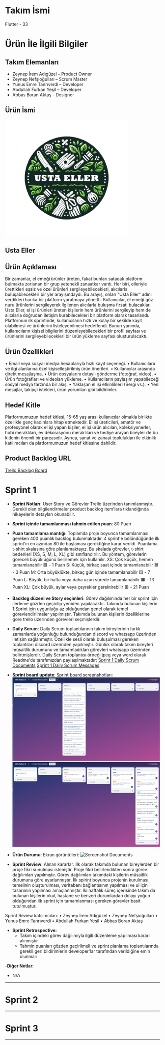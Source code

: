 # **Takım İsmi**
Flutter - 33

# Ürün İle İlgili Bilgiler

## Takım Elemanları

- Zeynep İrem Adıgüzel – Product Owner
- Zeynep Nefşioğulları – Scrum Master
- Yunus Emre Tanrıverdi – Developer
-	Abdullah Furkan Yeşil – Developer
-	Abbas Boran Aktaş – Designer


## Ürün İsmi
<img width="400" src="https://github.com/mestretero/OUA-33-FLUTTER/blob/main/bootcamp-files/sprint_1/USTAELLER-removebg-preview%201.png">

## **Usta Eller**

## Ürün Açıklaması

Bir zamanlar, el emeği ürünler üreten, fakat bunları satacak platform bulmakta zorlanan bir grup yetenekli zanaatkar vardı. Her biri, elleriyle ürettikleri eşsiz ve özel ürünleri sergileyebilecekleri, alıcılarla buluşabilecekleri bir yer arayışındaydı. Bu arayış, onları "Usta Eller" adını verdikleri harika bir platform yaratmaya yöneltti. Kullanıcılar, el emeği göz nuru ürünlerini sergileyerek ilgilenen alıcılarla buluşma fırsatı bulacaklar.
Usta Eller, el işi ürünleri üreten kişilerin hem ürünlerini sergileyip hem de alıcılarla doğrudan iletişim kurabilecekleri bir platform olarak tasarlandı. Platformun ilk sprintinde, kullanıcıların hızlı ve kolay bir şekilde kayıt olabilmesi ve ürünlerini listeleyebilmesi hedeflendi. Bunun yanında, kullanıcıların kişisel bilgilerini düzenleyebilecekleri bir profil sayfası ve ürünlerini sergileyebilecekleri bir ürün yükleme sayfası oluşturulacaktı.


## Ürün Özellikleri

•  Email veya sosyal medya hesaplarıyla hızlı kayıt seçeneği.
•  Kullanıcılara ve ilgi alanlarına özel kişiselleştirilmiş ürün önerileri.
•  Kullanıcılar arasında direkt mesajlaşma.
•  Ürün dosyalarını detaylı gönderme (fotoğraf, video).
•  Ürün fotoğrafları ve videoları yükleme.
•  Kullanıcıların paylaşım yapabileceği sosyal medya tarzında bir akış.
•  Yaklaşan el işi etkinlikleri (Sergi vs.).
•  Yeni mesajlar, takipçi istekleri, ürün yorumları gibi bildirimler.

## Hedef Kitle

Platformumuzun hedef kitlesi, 15-65 yaş arası kullanıcılar olmakla birlikte özellikle genç kadınlara hitap etmektedir. El işi üreticileri, amatör ve profesyonel olarak el işi yapan kişiler, el işi ürün alıcıları, koleksiyonerler, hobi meraklıları, ev dekorasyonu meraklıları ve hediye arayan bireyler de bu kitlenin önemli bir parçasıdır. Ayrıca, sanat ve zanaat toplulukları ile etkinlik katılımcıları da platformumuzun hedef kitlesine dahildir. 

## Product Backlog URL

[Trello Backlog Board](https://trello.com/invite/b/u0Ng90Pb/ATTI57a0aa08da2c761d034c91d5ea8b7a467788DCAC/oua-flutter-33)


# Sprint 1

- **Sprint Notları**: User Story ve Görevler Trello üzerinden tanımlanmıştır. Gerekli olan bilgilendirmeler product backlog item'lara tıklandığında hikayelerin detayları okunabilir.

- **Sprint içinde tamamlanması tahmin edilen puan**: 80 Puan

- **Puan tamamlama mantığı**: Toplamda proje boyunca tamamlanması gereken 400 puanlık backlog bulunmaktadır. 4 sprint'e bölündüğünde ilk sprint'in en azından 80 ile başlaması gerektiğine karar verildi. 
Puanlama t-shirt skalasına göre planlamaktayız.
Bu skalada görevler, t-shirt bedenleri (XS, S, M, L, XL) gibi sınıflandırılır. Bu yöntem, görevlerin göreceli büyüklüğünü belirlemek için kullanılır.
XS: Çok küçük, hemen tamamlanabilir 🟩 - 1 Puan
S: Küçük, birkaç saat içinde tamamlanabilir 🟦 - 3 Puan
M: Orta büyüklükte, birkaç gün içinde tamamlanabilir 🟨 - 7 Puan
L: Büyük, bir hafta veya daha uzun sürede tamamlanabilir 🟧 - 13 Puan
XL: Çok büyük, aylar veya çeyrekler gerektirebilir 🟥 - 21 Puan


- **Backlog düzeni ve Story seçimleri**: Görev dağılımında her bir sprint için ilerleme gözden geçirilip yeniden yapılacaktır. Takımda bulunan kişilerin 1.Sprint için uygunluğu az olduğundan genel olarak temel görevlendirilmeler yapılmıştır. Takımda bulunan kişilerin özelliklerine göre trello üzerinden görevleri seçmişlerdir. 


- **Daily Scrum**: Daily Scrum toplantılarının takım bireylerinin farklı zamanlarda yoğunluğu bulunduğundan discord ve whatsapp üzerinden iletişim sağlanmıştır. Özellikle sesli olarak buluşulması gereken toplantıları discord üzerinden yapılmıştır. Günlük olarak takım bireyleri müsaitlik durumunu ve tamamladıkları görevleri whatsapp üzerinden belirtmişlerdir. 
Daily Scrum toplantısı örneği jpeg veya word olarak Readme'de tarafımızdan paylaşılmaktadır: 
[Sprint 1 Daily Scrum Documents](https://github.com/mestretero/OUA-33-FLUTTER/blob/main/bootcamp-files/sprint_1/OUA-Flutter-33.docx)
[Sprint 1 Daily Scrum Messages](https://github.com/mestretero/OUA-33-FLUTTER/tree/main/bootcamp-files/sprint_1/whatsapp)


- **Sprint board update**: Sprint board screenshotları: 
![Backlog 1](https://github.com/mestretero/OUA-33-FLUTTER/blob/main/bootcamp-files/sprint_1/trello/Trello-1.png) 
![Backlog 2](https://github.com/mestretero/OUA-33-FLUTTER/blob/main/bootcamp-files/sprint_1/trello/Trello-2.png) 

- **Ürün Durumu**: Ekran görüntüleri:
  ![Screenshot Documents](https://github.com/mestretero/OUA-33-FLUTTER/tree/main/bootcamp-files/sprint_1/scrren_shots)

- **Sprint Review**: 
Alınan kararlar: İlk olarak takımda bulunan bireylerden bir proje fikri sunulması isteniştir. Proje fikri belirlendikten sonra görev dağılımları yapılmıştır. Görev dağılımları takımdaki kişilerin müsaitlik durumuna göre ayarlanmıştır. İlk spirint boyunca projenin kurulması, temelinin oluşturulması, veritabanı bağlantısının yapılması ve ui için tasarımın yapılması amaçlanmıştır. İki haftalık süreç içerisinde takım da  bulunan kişilerin okul, hastane ve benzeri durumlardan dolayı yoğun olduğundan ilk sprint için tamamlanması gereken görevler basit tutulmuştur.

 Sprint Review katılımcıları:
•	Zeynep İrem Adıgüzel
•	Zeynep Nefşioğulları
•	Yunus Emre Tanrıverdi
•	Abdullah Furkan Yeşil
•	Abbas Boran Aktaş

- **Sprint Retrospective:**
  - Takım içindeki görev dağılımıyla ilgili düzenleme yapılması kararı alınmıştır
  - Tahmin puanları gözden geçirilmeli ve sprint planlama toplantılarında gerekli geri bildirimlerin developer'lar tarafından verildiğine emin olunmalı 

-**Diğer Notlar**:
- N/A

---

# Sprint 2


---

# Sprint 3

---

